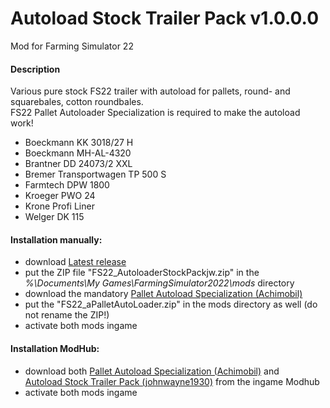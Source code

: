 # Autoload Stock Trailer Pack v1.0.0.0
Mod for Farming Simulator 22  

#### Description
Various pure stock FS22 trailer with autoload for pallets, round- and squarebales, cotton roundbales.  
FS22 Pallet Autoloader Specialization is required to make the autoload work!  
* Boeckmann KK 3018/27 H
* Boeckmann MH-AL-4320
* Brantner DD 24073/2 XXL
* Bremer Transportwagen TP 500 S
* Farmtech DPW 1800
* Kroeger PWO 24
* Krone Profi Liner
* Welger DK 115

#### Installation manually:
* download [Latest release](https://github.com/johnwayne1930/FS22_AutoloaderStockPackjw/releases/latest)
* put the ZIP file "FS22_AutoloaderStockPackjw.zip" in the  
_%\Documents\My Games\FarmingSimulator2022\mods_ directory
* download the mandatory [Pallet Autoload Specialization (Achimobil)](https://farming-simulator.com/mod.php?mod_id=228819)
* put the "FS22_aPalletAutoLoader.zip" in the mods directory as well (do not rename the ZIP!)
* activate both mods ingame

#### Installation ModHub:
* download both [Pallet Autoload Specialization (Achimobil)](https://farming-simulator.com/mod.php?mod_id=228819) and  
[Autoload Stock Trailer Pack (johnwayne1930)](https://farming-simulator.com/mod.php?mod_id=233456) from the ingame Modhub
* activate both mods ingame
